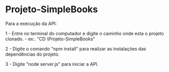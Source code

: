 # Projeto-SimpleBooks

Para a execução da API: 

1 - Entre no terminal do computador e digite o caminho onde esta o projeto clonado. - ex:. "CD \Projeto-SimpleBooks"

2 - Digite o comando "npm install" para realizar as instalações das dependências do projeto.

3 - Digite "node server.js" para iniciar a API.
